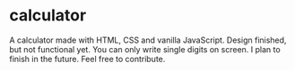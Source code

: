 # calculator

A calculator made with HTML, CSS and vanilla JavaScript. Design finished, but not functional yet. You can only write single digits on screen. I plan to finish in the future. Feel free to contribute.
